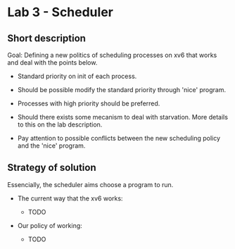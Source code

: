 # Lab 3 - Scheduler

## Short description

Goal: Defining a new politics of scheduling processes on xv6 that works and deal with the points below.

- Standard priority on init of each process. 

- Should be possible modify the standard priority through 'nice' program.

- Processes with high priority should be preferred.

- Should there exists some mecanism to deal with starvation. More details to this on the lab description. 

- Pay attention to possible conflicts between the new scheduling policy and the 'nice' program.

## Strategy of solution 

Essencially, the scheduler aims choose a program to run. 

- The current way that the xv6 works:
  - TODO

- Our policy of working:
  - TODO